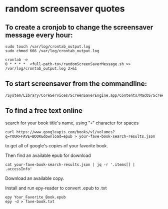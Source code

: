 # random screensaver quotes

## To create a cronjob to change the screensaver message every hour:
```commandline
sudo touch /var/log/crontab_output.log
sudo chmod 666 /var/log/crontab_output.log

crontab -e
0 * * * *  <full-path-to>/randomScreenSaverMessage.sh >> /var/log/crontab_output.log 2>&1
```

## To start screensaver from the commandline: 

```commandline
/System/Library/CoreServices/ScreenSaverEngine.app/Contents/MacOS/ScreenSaverEngine
```

## To find a free text online

search for your book title's name, using "`+`" character for spaces
```commandline
curl https://www.googleapis.com/books/v1/volumes?q=YOUR+FAVE+BOOK&download=epub > your-fave-book-search-results.json
```
to get all of google's copies of your favorite book.

Then find an available epub for download

```commandline
cat your-fave-book-search-results.json | jq -r '.items[] | .accessInfo'
```

Download an available copy.

Install and run epy-reader to convert .epub to .txt

```commandline
epy Your_Favorite_Book.epub
epy -d > fave-book.txt
```

